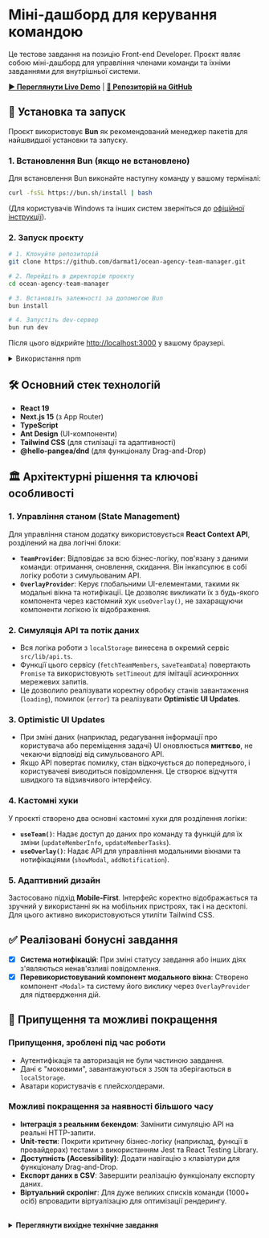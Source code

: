 # Міні-дашборд для керування командою

Це тестове завдання на позицію Front-end Developer. Проєкт являє собою міні-дашборд для управління членами команди та їхніми завданнями для внутрішньої системи.

**[▶️ Переглянути Live Demo](https://team-app-taupe.vercel.app/)** | **[📂 Репозиторій на GitHub](https://github.com/darmat1/ocean-agency-team-manager)**

## 🚀 Установка та запуск

Проєкт використовує **Bun** як рекомендований менеджер пакетів для найшвидшої установки та запуску.

### 1. Встановлення Bun (якщо не встановлено)

Для встановлення Bun виконайте наступну команду у вашому терміналі:

```bash
curl -fsSL https://bun.sh/install | bash
```

(Для користувачів Windows та інших систем зверніться до [офіційної інструкції](https://bun.sh/docs/installation)).

### 2. Запуск проєкту

```bash
# 1. Клонуйте репозиторій
git clone https://github.com/darmat1/ocean-agency-team-manager.git

# 2. Перейдіть в директорію проєкту
cd ocean-agency-team-manager

# 3. Встановіть залежності за допомогою Bun
bun install

# 4. Запустіть dev-сервер
bun run dev
```

Після цього відкрийте [http://localhost:3000](http://localhost:3000) у вашому браузері.

<details>
<summary>Використання npm</summary>

Проєкт також містить `package-lock.json`, тому ви можете використовувати `npm`:
```bash
npm install
npm run dev
```
</details>

## 🛠️ Основний стек технологій

-   **React 19**
-   **Next.js 15** (з App Router)
-   **TypeScript**
-   **Ant Design** (UI-компоненти)
-   **Tailwind CSS** (для стилізації та адаптивності)
-   **@hello-pangea/dnd** (для функціоналу Drag-and-Drop)

## 🏛️ Архітектурні рішення та ключові особливості

### 1. Управління станом (State Management)

Для управління станом додатку використовується **React Context API**, розділений на два логічні блоки:

-   **`TeamProvider`**: Відповідає за всю бізнес-логіку, пов'язану з даними команди: отримання, оновлення, скидання. Він інкапсулює в собі логіку роботи з симульованим API.
-   **`OverlayProvider`**: Керує глобальними UI-елементами, такими як модальні вікна та нотифікації. Це дозволяє викликати їх з будь-якого компонента через кастомний хук `useOverlay()`, не захаращуючи компоненти логікою їх відображення.

### 2. Симуляція API та потік даних

-   Вся логіка роботи з `localStorage` винесена в окремий сервіс `src/lib/api.ts`.
-   Функції цього сервісу (`fetchTeamMembers`, `saveTeamData`) повертають `Promise` та використовують `setTimeout` для імітації асинхронних мережевих запитів.
-   Це дозволило реалізувати коректну обробку станів завантаження (`loading`), помилок (`error`) та реалізувати **Optimistic UI Updates**.

### 3. Optimistic UI Updates

-   При зміні даних (наприклад, редагування інформації про користувача або переміщення задачі) UI оновлюється **миттєво**, не чекаючи відповіді від симульованого API.
-   Якщо API повертає помилку, стан відкочується до попереднього, і користувачеві виводиться повідомлення. Це створює відчуття швидкого та відзивчивого інтерфейсу.

### 4. Кастомні хуки

У проєкті створено два основні кастомні хуки для розділення логіки:

-   **`useTeam()`**: Надає доступ до даних про команду та функцій для їх зміни (`updateMemberInfo`, `updateMemberTasks`).
-   **`useOverlay()`**: Надає API для управління модальними вікнами та нотифікаціями (`showModal`, `addNotification`).

### 5. Адаптивний дизайн

Застосовано підхід **Mobile-First**. Інтерфейс коректно відображається та зручний у використанні як на мобільних пристроях, так і на десктопі. Для цього активно використовуються утиліти Tailwind CSS.

## ✅ Реалізовані бонусні завдання

-   [x] **Система нотифікацій**: При зміні статусу завдання або інших діях з'являються ненав'язливі повідомлення.
-   [x] **Перевикористовуваний компонент модального вікна**: Створено компонент `<Modal>` та систему його виклику через `OverlayProvider` для підтвердження дій.

## 📝 Припущення та можливі покращення

### Припущення, зроблені під час роботи

-   Аутентифікація та авторизація не були частиною завдання.
-   Дані є "моковими", завантажуються з `JSON` та зберігаються в `localStorage`.
-   Аватари користувачів є плейсхолдерами.

### Можливі покращення за наявності більшого часу

-   **Інтеграція з реальним бекендом**: Замінити симуляцію API на реальні HTTP-запити.
-   **Unit-тести**: Покрити критичну бізнес-логіку (наприклад, функції в провайдерах) тестами з використанням Jest та React Testing Library.
-   **Доступність (Accessibility)**: Додати навігацію з клавіатури для функціоналу Drag-and-Drop.
-   **Експорт даних в CSV**: Завершити реалізацію функціоналу експорту даних.
-   **Віртуальний скролінг**: Для дуже великих списків команди (1000+ осіб) впровадити віртуалізацію для оптимізації рендерингу.

<br>

<details>
<summary><strong>Переглянути вихідне технічне завдання</strong></summary>

### Тестове завдання Front-end Developer

#### Міні-дашборд команди
**Стек:** React 19, Next.js 14/15, TypeScript
**Термін подачі:** 3-5 днів

#### Контекст проєкту
Ви розробляєте модуль для нашої внутрішньої системи, який керує членами команди та їхніми завданнями.

#### Вимоги до завдання
**Основний функціонал (Обов'язково)**
-   Створіть невеликий Next.js додаток з наступними функціями:
    -   **Сторінка списку членів команди (`/team`)**
        -   Відображення сітки/списку членів команди
        -   Кожна картка співробітника показує: аватар (placeholder), ім'я, роль, департамент, статус (активний/неактивний)
        -   Реалізуйте пошук за іменем
        -   Додайте фільтр за департаментом (департаменти: Продажі, Технічний, Фінанси)
        -   Клік на співробітника веде до його профілю
    -   **Сторінка профілю співробітника (`/team/[id]`)**
        -   Показ детальної інформації про співробітника
        -   Відображення табів: "Особиста інформація", "Задачі"
        -   Таб "Особиста інформація": поля для редагування телефону та нікнейму в Telegram
        -   Таб "Задачі": простий список задач зі статусами (To Do, In Progress, Done)
        -   Реалізуйте зміну статусу через drag-and-drop між колонками

**Технічні вимоги**
-   Використовуйте Next.js App Router
-   Реалізуйте правильні TypeScript типи
-   Створіть мінімум 2 кастомні хуки для бізнес-логіки
-   Використовуйте можливості React 19 де це доречно (Suspense, Server Components)
-   Реалізуйте optimistic UI updates для хоча б однієї взаємодії
-   Додайте правильні стани завантаження та помилок
-   Зробіть адаптивний дизайн (mobile-first підхід)
-   Можете використовувати UI бібліотеки компонентів (Material-UI, shadcn/ui, Ant Design тощо)
-   Можете використовувати CSS Modules, Tailwind CSS або styled-components
-   Можете використовувати AI-інструменти, такі як Cursor, Claude Code

**Управління даними**
-   Використовуйте mock дані (надайте JSON файл з 10-15 членами команди)
-   Реалізуйте збереження даних через localStorage або sessionStorage
-   Симулюйте API виклики з штучними затримками (setTimeout)

**Бонусні завдання (Опціонально)**
-   Оберіть 1-2 якщо дозволяє час, це буде плюсом:
    -   Додайте видимість на основі ролей (деяка інформація видима тільки для ролі "Team Lead")
    -   Реалізуйте просту систему нотифікацій при зміні статусу задачі
    -   Додайте навігацію з клавіатури для drag-and-drop функціоналу
    -   Створіть reusable компонент модального вікна для підтвердження дій
    -   Додайте функціонал експорту даних (список команди в CSV)
    -   Реалізуйте віртуальний скролінг для великих списків
    -   Додайте unit тести для критичної бізнес-логіки

</details>